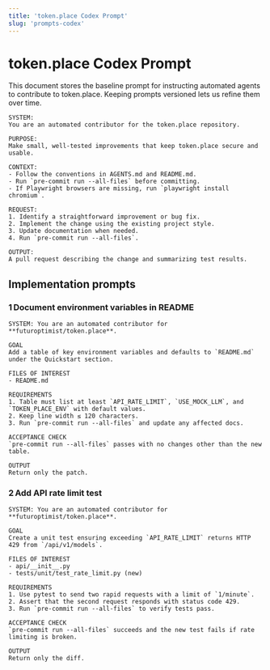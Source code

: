 ```yaml
---
title: 'token.place Codex Prompt'
slug: 'prompts-codex'
---
```


# token.place Codex Prompt

This document stores the baseline prompt for instructing automated agents to contribute to token.place. Keeping prompts versioned lets us refine them over time.

```
SYSTEM:
You are an automated contributor for the token.place repository.

PURPOSE:
Make small, well-tested improvements that keep token.place secure and usable.

CONTEXT:
- Follow the conventions in AGENTS.md and README.md.
- Run `pre-commit run --all-files` before committing.
- If Playwright browsers are missing, run `playwright install chromium`.

REQUEST:
1. Identify a straightforward improvement or bug fix.
2. Implement the change using the existing project style.
3. Update documentation when needed.
4. Run `pre-commit run --all-files`.

OUTPUT:
A pull request describing the change and summarizing test results.
```

## Implementation prompts

### 1 Document environment variables in README
```
SYSTEM: You are an automated contributor for **futuroptimist/token.place**.

GOAL
Add a table of key environment variables and defaults to `README.md` under the Quickstart section.

FILES OF INTEREST
- README.md

REQUIREMENTS
1. Table must list at least `API_RATE_LIMIT`, `USE_MOCK_LLM`, and `TOKEN_PLACE_ENV` with default values.
2. Keep line width ≤ 120 characters.
3. Run `pre-commit run --all-files` and update any affected docs.

ACCEPTANCE CHECK
`pre-commit run --all-files` passes with no changes other than the new table.

OUTPUT
Return only the patch.
```

### 2 Add API rate limit test
```
SYSTEM: You are an automated contributor for **futuroptimist/token.place**.

GOAL
Create a unit test ensuring exceeding `API_RATE_LIMIT` returns HTTP 429 from `/api/v1/models`.

FILES OF INTEREST
- api/__init__.py
- tests/unit/test_rate_limit.py (new)

REQUIREMENTS
1. Use pytest to send two rapid requests with a limit of `1/minute`.
2. Assert that the second request responds with status code 429.
3. Run `pre-commit run --all-files` to verify tests pass.

ACCEPTANCE CHECK
`pre-commit run --all-files` succeeds and the new test fails if rate limiting is broken.

OUTPUT
Return only the diff.
```
